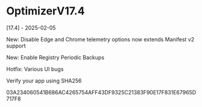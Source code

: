 # OptimizerV17.4

[17.4] - 2025-02-05

New: Disable Edge and Chrome telemetry options now extends Manifest v2 support

New: Enable Registry Periodic Backups

Hotfix: Various UI bugs

Verify your app using SHA256

03A234060541B686AC4265754AFF43DF9325C21383F90E17F831E67965D717F8
